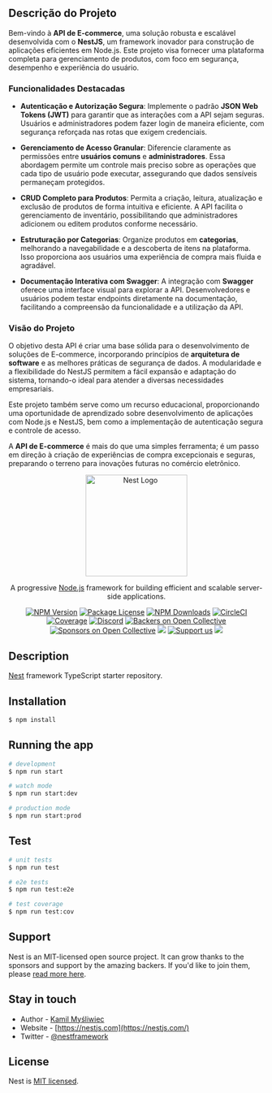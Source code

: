 ## Descrição do Projeto

Bem-vindo à **API de E-commerce**, uma solução robusta e escalável desenvolvida com o **NestJS**, um framework inovador para construção de aplicações eficientes em Node.js. Este projeto visa fornecer uma plataforma completa para gerenciamento de produtos, com foco em segurança, desempenho e experiência do usuário.

### Funcionalidades Destacadas

- **Autenticação e Autorização Segura**: Implemente o padrão **JSON Web Tokens (JWT)** para garantir que as interações com a API sejam seguras. Usuários e administradores podem fazer login de maneira eficiente, com segurança reforçada nas rotas que exigem credenciais.

- **Gerenciamento de Acesso Granular**: Diferencie claramente as permissões entre **usuários comuns** e **administradores**. Essa abordagem permite um controle mais preciso sobre as operações que cada tipo de usuário pode executar, assegurando que dados sensíveis permaneçam protegidos.

- **CRUD Completo para Produtos**: Permita a criação, leitura, atualização e exclusão de produtos de forma intuitiva e eficiente. A API facilita o gerenciamento de inventário, possibilitando que administradores adicionem ou editem produtos conforme necessário.

- **Estruturação por Categorias**: Organize produtos em **categorias**, melhorando a navegabilidade e a descoberta de itens na plataforma. Isso proporciona aos usuários uma experiência de compra mais fluida e agradável.

- **Documentação Interativa com Swagger**: A integração com **Swagger** oferece uma interface visual para explorar a API. Desenvolvedores e usuários podem testar endpoints diretamente na documentação, facilitando a compreensão da funcionalidade e a utilização da API.

### Visão do Projeto

O objetivo desta API é criar uma base sólida para o desenvolvimento de soluções de E-commerce, incorporando princípios de **arquitetura de software** e as melhores práticas de segurança de dados. A modularidade e a flexibilidade do NestJS permitem a fácil expansão e adaptação do sistema, tornando-o ideal para atender a diversas necessidades empresariais.

Este projeto também serve como um recurso educacional, proporcionando uma oportunidade de aprendizado sobre desenvolvimento de aplicações com Node.js e NestJS, bem como a implementação de autenticação segura e controle de acesso.

A **API de E-commerce** é mais do que uma simples ferramenta; é um passo em direção à criação de experiências de compra excepcionais e seguras, preparando o terreno para inovações futuras no comércio eletrônico.



<p align="center">
  <a href="http://nestjs.com/" target="blank"><img src="https://nestjs.com/img/logo-small.svg" width="200" alt="Nest Logo" /></a>
</p>

[circleci-image]: https://img.shields.io/circleci/build/github/nestjs/nest/master?token=abc123def456
[circleci-url]: https://circleci.com/gh/nestjs/nest

  <p align="center">A progressive <a href="http://nodejs.org" target="_blank">Node.js</a> framework for building efficient and scalable server-side applications.</p>
    <p align="center">
<a href="https://www.npmjs.com/~nestjscore" target="_blank"><img src="https://img.shields.io/npm/v/@nestjs/core.svg" alt="NPM Version" /></a>
<a href="https://www.npmjs.com/~nestjscore" target="_blank"><img src="https://img.shields.io/npm/l/@nestjs/core.svg" alt="Package License" /></a>
<a href="https://www.npmjs.com/~nestjscore" target="_blank"><img src="https://img.shields.io/npm/dm/@nestjs/common.svg" alt="NPM Downloads" /></a>
<a href="https://circleci.com/gh/nestjs/nest" target="_blank"><img src="https://img.shields.io/circleci/build/github/nestjs/nest/master" alt="CircleCI" /></a>
<a href="https://coveralls.io/github/nestjs/nest?branch=master" target="_blank"><img src="https://coveralls.io/repos/github/nestjs/nest/badge.svg?branch=master#9" alt="Coverage" /></a>
<a href="https://discord.gg/G7Qnnhy" target="_blank"><img src="https://img.shields.io/badge/discord-online-brightgreen.svg" alt="Discord"/></a>
<a href="https://opencollective.com/nest#backer" target="_blank"><img src="https://opencollective.com/nest/backers/badge.svg" alt="Backers on Open Collective" /></a>
<a href="https://opencollective.com/nest#sponsor" target="_blank"><img src="https://opencollective.com/nest/sponsors/badge.svg" alt="Sponsors on Open Collective" /></a>
  <a href="https://paypal.me/kamilmysliwiec" target="_blank"><img src="https://img.shields.io/badge/Donate-PayPal-ff3f59.svg"/></a>
    <a href="https://opencollective.com/nest#sponsor"  target="_blank"><img src="https://img.shields.io/badge/Support%20us-Open%20Collective-41B883.svg" alt="Support us"></a>
  <a href="https://twitter.com/nestframework" target="_blank"><img src="https://img.shields.io/twitter/follow/nestframework.svg?style=social&label=Follow"></a>
</p>
  <!--[![Backers on Open Collective](https://opencollective.com/nest/backers/badge.svg)](https://opencollective.com/nest#backer)
  [![Sponsors on Open Collective](https://opencollective.com/nest/sponsors/badge.svg)](https://opencollective.com/nest#sponsor)-->

## Description

[Nest](https://github.com/nestjs/nest) framework TypeScript starter repository.

## Installation

```bash
$ npm install
```

## Running the app

```bash
# development
$ npm run start

# watch mode
$ npm run start:dev

# production mode
$ npm run start:prod
```

## Test

```bash
# unit tests
$ npm run test

# e2e tests
$ npm run test:e2e

# test coverage
$ npm run test:cov
```

## Support

Nest is an MIT-licensed open source project. It can grow thanks to the sponsors and support by the amazing backers. If you'd like to join them, please [read more here](https://docs.nestjs.com/support).

## Stay in touch

- Author - [Kamil Myśliwiec](https://kamilmysliwiec.com)
- Website - [https://nestjs.com](https://nestjs.com/)
- Twitter - [@nestframework](https://twitter.com/nestframework)

## License

Nest is [MIT licensed](LICENSE).

